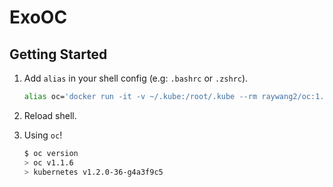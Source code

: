 # ExoOC

## Getting Started

1. Add `alias` in your shell config (e.g: `.bashrc` or `.zshrc`).

    ```bash
    alias oc='docker run -it -v ~/.kube:/root/.kube --rm raywang2/oc:1.1.6'
    ```

2. Reload shell.

3. Using `oc`!

    ```bash
    $ oc version
    > oc v1.1.6
    > kubernetes v1.2.0-36-g4a3f9c5
    ```
